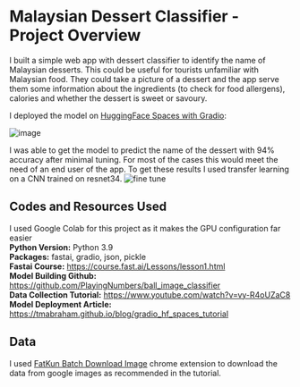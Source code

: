 # Malaysian Dessert Classifier - Project Overview
I built a simple web app with dessert classifier to identify the name of Malaysian desserts. This could be useful for tourists unfamiliar with Malaysian food. They could take a picture of a dessert and the app serve them some information about the ingredients (to check for food allergens), calories and whether the dessert is sweet or savoury.

I deployed the model on [HuggingFace Spaces with Gradio](https://huggingface.co/spaces/haseena97/malaysian_dessert):

![image](https://user-images.githubusercontent.com/71859510/190296726-f9d00afe-c99c-49a6-8355-7c798032f43d.png)



I was able to get the model to predict the name of the dessert with 94% accuracy after minimal tuning. For most of the cases this would meet the need of an end user of the app. To get these results I used transfer learning on a CNN trained on resnet34.
![fine tune](https://user-images.githubusercontent.com/71859510/190294716-0a6aeaec-eed7-4789-9c7a-dcdc0dc2942d.PNG)

## Codes and Resources Used
I used Google Colab for this project as it makes the GPU configuration far easier<br>
**Python Version:** Python 3.9<br>
**Packages:** fastai, gradio, json, pickle<br>
**Fastai Course:** https://course.fast.ai/Lessons/lesson1.html<br>
**Model Building Github:** https://github.com/PlayingNumbers/ball_image_classifier<br>
**Data Collection Tutorial:** https://www.youtube.com/watch?v=vy-R4oUZaC8<br>
**Model Deployment Article:** https://tmabraham.github.io/blog/gradio_hf_spaces_tutorial<br>


## Data
I used [FatKun Batch Download Image](https://chrome.google.com/webstore/detail/fatkun-batch-download-ima/nnjjahlikiabnchcpehcpkdeckfgnohf) chrome extension to download the data from google images as recommended in the tutorial.



